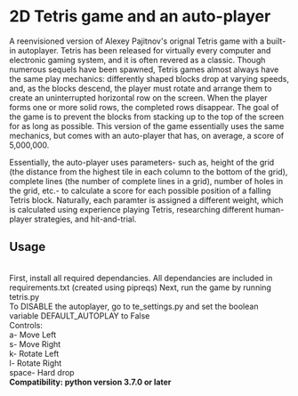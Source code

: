 # 2D Tetris game and an auto-player
A reenvisioned version of Alexey Pajitnov's orignal Tetris game with a built-in autoplayer. 
Tetris has been released for virtually every computer and electronic gaming system, and it is often revered as a classic. Though numerous sequels have been spawned, Tetris games almost always have the same play mechanics: differently shaped blocks drop at varying speeds, and, as the blocks descend, the player must rotate and arrange them to create an uninterrupted horizontal row on the screen. When the player forms one or more solid rows, the completed rows disappear. The goal of the game is to prevent the blocks from stacking up to the top of the screen for as long as possible. This version of the game essentially uses the same mechanics, but comes with an auto-player that has, on average, a score of 5,000,000.

Essentially, the auto-player uses parameters- such as, height of the grid (the distance from the highest tile in each column to the bottom of the grid), complete lines (the number of complete lines in a grid), number of holes in the grid, etc.- to calculate a score for each possible position of a falling Tetris block. Naturally, each paramter is assigned a different weight, which is calculated using experience playing Tetris, researching different human-player strategies, and hit-and-trial.

## Usage ##
<br />First, install all required dependancies. All dependancies are included in requirements.txt (created using pipreqs) Next, run the game by running tetris.py
<br />To DISABLE the autoplayer, go to te_settings.py and set the boolean variable DEFAULT_AUTOPLAY to False
<br />Controls:
<br />a- Move Left
<br />s- Move Right
<br />k- Rotate Left
<br />l- Rotate Right
<br />space- Hard drop
<br /><strong>Compatibility: python version 3.7.0 or later</strong>
